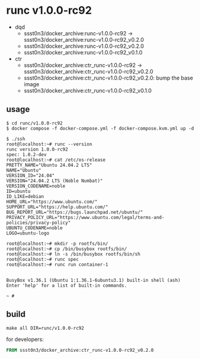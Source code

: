 # runc v1.0.0-rc92

* dqd
    * ssst0n3/docker_archive:runc-v1.0.0-rc92 -> ssst0n3/docker_archive:runc-v1.0.0-rc92_v0.2.0
    * ssst0n3/docker_archive:runc-v1.0.0-rc92_v0.2.0
    * ssst0n3/docker_archive:runc-v1.0.0-rc92_v0.1.0
* ctr
    * ssst0n3/docker_archive:ctr_runc-v1.0.0-rc92 -> ssst0n3/docker_archive:ctr_runc-v1.0.0-rc92_v0.2.0
    * ssst0n3/docker_archive:ctr_runc-v1.0.0-rc92_v0.2.0: bump the base image
    * ssst0n3/docker_archive:ctr_runc-v1.0.0-rc92_v0.1.0

## usage

```shell
$ cd runc/v1.0.0-rc92
$ docker compose -f docker-compose.yml -f docker-compose.kvm.yml up -d
```

```shell
$ ./ssh
root@localhost:~# runc --version
runc version 1.0.0-rc92
spec: 1.0.2-dev
root@localhost:~# cat /etc/os-release 
PRETTY_NAME="Ubuntu 24.04.2 LTS"
NAME="Ubuntu"
VERSION_ID="24.04"
VERSION="24.04.2 LTS (Noble Numbat)"
VERSION_CODENAME=noble
ID=ubuntu
ID_LIKE=debian
HOME_URL="https://www.ubuntu.com/"
SUPPORT_URL="https://help.ubuntu.com/"
BUG_REPORT_URL="https://bugs.launchpad.net/ubuntu/"
PRIVACY_POLICY_URL="https://www.ubuntu.com/legal/terms-and-policies/privacy-policy"
UBUNTU_CODENAME=noble
LOGO=ubuntu-logo
```

```shell
root@localhost:~# mkdir -p rootfs/bin/
root@localhost:~# cp /bin/busybox rootfs/bin/
root@localhost:~# ln -s /bin/busybox rootfs/bin/sh
root@localhost:~# runc spec
root@localhost:~# runc run container-1


BusyBox v1.36.1 (Ubuntu 1:1.36.1-6ubuntu3.1) built-in shell (ash)
Enter 'help' for a list of built-in commands.

~ # 
```

## build

```shell
make all DIR=runc/v1.0.0-rc92
```

for developers:

```dockerfile
FROM ssst0n3/docker_archive:ctr_runc-v1.0.0-rc92_v0.2.0
```
